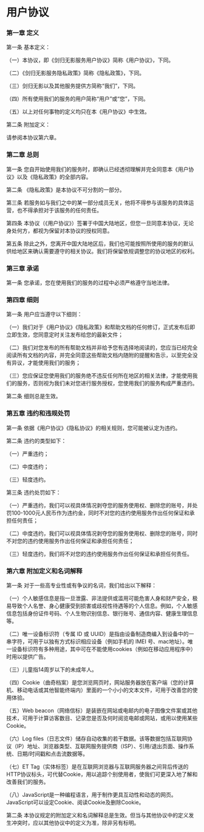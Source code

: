 # 用户协议

### 第一章 定义

 

第一条 基本定义：

（一）本协议，即《剑归无影服务用户协议》简称《用户协议》，下同。

（二）《剑归无影服务隐私政策》简称《隐私政策》，下同。

（三）剑归无影以及其他服务提供方简称“我们”，下同。

（四）所有使用我们的服务的用户简称“用户”或“您”，下同。

（五）以上对任何事物的定义均只在本《用户协议》中生效。

第二条 附加定义：

请参阅本协议第六章。

 

### 第二章 总则

 

第一条 您自开始使用我们的服务时，即确认已经透彻理解并完全同意本《用户协议》以及《隐私政策》的全部内容。

第二条 《隐私政策》是本协议不可分割的一部分。

第三条 若服务如与我们之中的某一部分成员无关，他将不得参与该服务的具体运营，也不得承担对于该服务的任何责任。

第四条 本协议（《用户协议》）签署于中国大陆地区，但您一旦同意本协议，无论身处何方，都视为保留对本协议的授权同意。

第五条 除此之外，您离开中国大陆地区后，我们也可能按照所使用的服务的默认供给地区来确认需要遵守的相关协议。我们将保留依规调整您的协议地区的权利。

 

### 第三章 承诺

 

第一条 您承诺，您在使用我们的服务的过程中必须严格遵守当地法律。

 

### 第四章 细则

 

第一条 用户应当遵守以下细则：

（一）我们对于《用户协议》《隐私政策》和帮助文档的任何修订，正式发布后即立即生效，您同意定时关注发布给您的最新文件；

（二）我们对您发布的所有帮助文档并非给予您有选择地阅读的，您应当已经完全阅读所有文档的内容，并完全同意这些帮助文档内随附的提醒和告示，以至完全没有异议，才能使用我们的服务；

（三）您应保证您使用我们的服务绝不违反任何所在地区的相关法律，才能使用我们的服务，否则视为我们未对您进行服务授权，您使用我们的服务构成严重违约。

第二条 细则总是生效。

 

### 第五章 违约和违规处罚

 

第一条 依据《用户协议》《隐私协议》的相关规则，您可能被认定为违约。

第二条 违约的类型如下：

（一）严重违约；

（二）中度违约；

（三）轻度违约。

第三条 违约处罚如下：

（一）严重违约，我们可以视具体情况剥夺您的服务使用权、删除您的账号，并处罚100-1000元人民币作为违约金，同时不对您的违约使用服务作出任何保证和承担任何责任；

（二）中度违约，我们可以视具体情况剥夺您的服务使用权、删除您的账号，同时不对您的违约使用服务作出任何保证和承担任何责任；

（三）轻度违约，我们将不对您的违约使用服务作出任何保证和承担任何责任。

 

### 第六章 附加定义和名词解释

 

第一条 对于一些高专业性或有争议的名词，我们给出以下解释：

（一）个人敏感信息是指一旦泄露、非法提供或滥用可能危害人身和财产安全，极易导致个人名誉、身心健康受到损害或歧视性待遇等的个人信息。例如，个人敏感信息包括身份证件号码、个人生物识别信息、银行账号、通信内容、健康生理信息等。

（二）唯一设备标识符（专属 ID 或 UUID）是指由设备制造商编入到设备中的一串字符，可用于以独有方式标识相应设备（例如手机的 IMEI 号、mac地址）。唯一设备标识符有多种用途，其中可在不能使用cookies（例如在移动应用程序中）时用以提供广告。

（三）儿童指14周岁以下的未成年人。

（四）Cookie（曲奇档案）是您浏览网页时，网站服务器放在客户端（您的计算机、移动电话或其他智能终端内）里面的一个小小的文本文件，可用于改善您的使用体验。

（五）Web beacon（网络信标）是装嵌在网站或电邮内的电子图像文件案或其他技术，可用于计算访客数目、记录您是否及何时阅览电邮或网站，或用以使用某些Cookie。

（六）Log files（日志文件）储存自动收集的若干数据。该等数据包括互联网协议（IP）地址、浏览器类型、互联网服务提供商（ISP）、引用/退出页面、操作系统、日期/时间戳和点击流数据等。

（七）ET Tag（实体标签）是在互联网浏览器与互联网服务器之间背后传送的HTTP协议标头，可代替Cookie，用以追踪个别使用者，使我们可更深入地了解和改善我们的服务。

（八）JavaScript是一种编程语言，用于制作更具互动性和动态的网页。JavaScript可以设定Cookie、阅读Cookie及删除Cookie。

第二条 本协议规定的附加定义和名词解释总是生效。但当与其他协议中的定义发生冲突时，应以其他协议中的定义为准，除非另有标明。